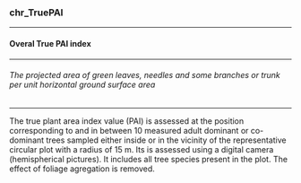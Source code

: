 ### chr_TruePAI



------
#### Overal True PAI index



------
###### The projected area of green leaves, needles and some branches or trunk per unit horizontal ground surface area



------
The true plant area index value (PAI) is assessed at the position corresponding to and in between 10 measured adult dominant or co-dominant trees sampled either inside or in the vicinity of the representative circular plot with a radius of 15 m. Its is assessed using a digital camera (hemispherical pictures). It includes all tree species present in the plot. The effect of foliage agregation is removed.